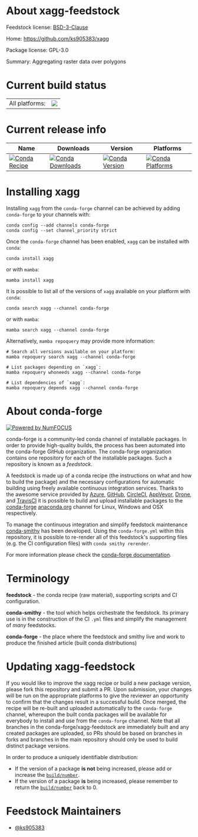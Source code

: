 About xagg-feedstock
====================

Feedstock license: [BSD-3-Clause](https://github.com/conda-forge/xagg-feedstock/blob/main/LICENSE.txt)

Home: https://github.com/ks905383/xagg

Package license: GPL-3.0

Summary: Aggregating raster data over polygons

Current build status
====================


<table><tr><td>All platforms:</td>
    <td>
      <a href="https://dev.azure.com/conda-forge/feedstock-builds/_build/latest?definitionId=None&branchName=main">
        <img src="https://dev.azure.com/conda-forge/feedstock-builds/_apis/build/status/xagg-feedstock?branchName=main">
      </a>
    </td>
  </tr>
</table>

Current release info
====================

| Name | Downloads | Version | Platforms |
| --- | --- | --- | --- |
| [![Conda Recipe](https://img.shields.io/badge/recipe-xagg-green.svg)](https://anaconda.org/conda-forge/xagg) | [![Conda Downloads](https://img.shields.io/conda/dn/conda-forge/xagg.svg)](https://anaconda.org/conda-forge/xagg) | [![Conda Version](https://img.shields.io/conda/vn/conda-forge/xagg.svg)](https://anaconda.org/conda-forge/xagg) | [![Conda Platforms](https://img.shields.io/conda/pn/conda-forge/xagg.svg)](https://anaconda.org/conda-forge/xagg) |

Installing xagg
===============

Installing `xagg` from the `conda-forge` channel can be achieved by adding `conda-forge` to your channels with:

```
conda config --add channels conda-forge
conda config --set channel_priority strict
```

Once the `conda-forge` channel has been enabled, `xagg` can be installed with `conda`:

```
conda install xagg
```

or with `mamba`:

```
mamba install xagg
```

It is possible to list all of the versions of `xagg` available on your platform with `conda`:

```
conda search xagg --channel conda-forge
```

or with `mamba`:

```
mamba search xagg --channel conda-forge
```

Alternatively, `mamba repoquery` may provide more information:

```
# Search all versions available on your platform:
mamba repoquery search xagg --channel conda-forge

# List packages depending on `xagg`:
mamba repoquery whoneeds xagg --channel conda-forge

# List dependencies of `xagg`:
mamba repoquery depends xagg --channel conda-forge
```


About conda-forge
=================

[![Powered by
NumFOCUS](https://img.shields.io/badge/powered%20by-NumFOCUS-orange.svg?style=flat&colorA=E1523D&colorB=007D8A)](https://numfocus.org)

conda-forge is a community-led conda channel of installable packages.
In order to provide high-quality builds, the process has been automated into the
conda-forge GitHub organization. The conda-forge organization contains one repository
for each of the installable packages. Such a repository is known as a *feedstock*.

A feedstock is made up of a conda recipe (the instructions on what and how to build
the package) and the necessary configurations for automatic building using freely
available continuous integration services. Thanks to the awesome service provided by
[Azure](https://azure.microsoft.com/en-us/services/devops/), [GitHub](https://github.com/),
[CircleCI](https://circleci.com/), [AppVeyor](https://www.appveyor.com/),
[Drone](https://cloud.drone.io/welcome), and [TravisCI](https://travis-ci.com/)
it is possible to build and upload installable packages to the
[conda-forge](https://anaconda.org/conda-forge) [anaconda.org](https://anaconda.org/)
channel for Linux, Windows and OSX respectively.

To manage the continuous integration and simplify feedstock maintenance
[conda-smithy](https://github.com/conda-forge/conda-smithy) has been developed.
Using the ``conda-forge.yml`` within this repository, it is possible to re-render all of
this feedstock's supporting files (e.g. the CI configuration files) with ``conda smithy rerender``.

For more information please check the [conda-forge documentation](https://conda-forge.org/docs/).

Terminology
===========

**feedstock** - the conda recipe (raw material), supporting scripts and CI configuration.

**conda-smithy** - the tool which helps orchestrate the feedstock.
                   Its primary use is in the construction of the CI ``.yml`` files
                   and simplify the management of *many* feedstocks.

**conda-forge** - the place where the feedstock and smithy live and work to
                  produce the finished article (built conda distributions)


Updating xagg-feedstock
=======================

If you would like to improve the xagg recipe or build a new
package version, please fork this repository and submit a PR. Upon submission,
your changes will be run on the appropriate platforms to give the reviewer an
opportunity to confirm that the changes result in a successful build. Once
merged, the recipe will be re-built and uploaded automatically to the
`conda-forge` channel, whereupon the built conda packages will be available for
everybody to install and use from the `conda-forge` channel.
Note that all branches in the conda-forge/xagg-feedstock are
immediately built and any created packages are uploaded, so PRs should be based
on branches in forks and branches in the main repository should only be used to
build distinct package versions.

In order to produce a uniquely identifiable distribution:
 * If the version of a package **is not** being increased, please add or increase
   the [``build/number``](https://docs.conda.io/projects/conda-build/en/latest/resources/define-metadata.html#build-number-and-string).
 * If the version of a package **is** being increased, please remember to return
   the [``build/number``](https://docs.conda.io/projects/conda-build/en/latest/resources/define-metadata.html#build-number-and-string)
   back to 0.

Feedstock Maintainers
=====================

* [@ks905383](https://github.com/ks905383/)

